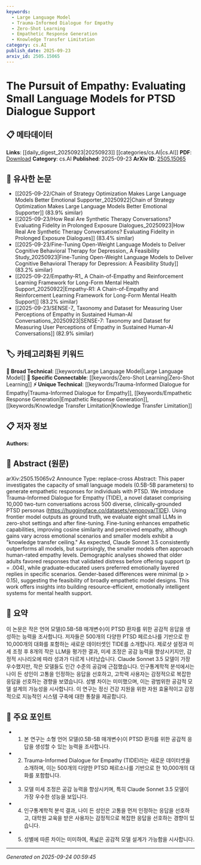 ```yaml
---
keywords:
  - Large Language Model
  - Trauma-Informed Dialogue for Empathy
  - Zero-Shot Learning
  - Empathetic Response Generation
  - Knowledge Transfer Limitation
category: cs.AI
publish_date: 2025-09-23
arxiv_id: 2505.15065
---
```


<!-- KEYWORD_LINKING_METADATA:
{
  "processed_timestamp": "2025-09-24T00:59:45.849042",
  "vocabulary_version": "1.0",
  "selected_keywords": [
    "Large Language Model",
    "Trauma-Informed Dialogue for Empathy",
    "Zero-Shot Learning",
    "Empathetic Response Generation",
    "Knowledge Transfer Limitation"
  ],
  "rejected_keywords": [],
  "similarity_scores": {
    "Large Language Model": 0.85,
    "Trauma-Informed Dialogue for Empathy": 0.78,
    "Zero-Shot Learning": 0.8,
    "Empathetic Response Generation": 0.77,
    "Knowledge Transfer Limitation": 0.72
  },
  "extraction_method": "AI_prompt_based",
  "budget_applied": true,
  "candidates_json": {
    "candidates": [
      {
        "surface": "small language models",
        "canonical": "Large Language Model",
        "aliases": [
          "small LLMs",
          "language models"
        ],
        "category": "broad_technical",
        "rationale": "Links to the broader concept of language models, crucial for understanding the context of empathy generation.",
        "novelty_score": 0.45,
        "connectivity_score": 0.88,
        "specificity_score": 0.65,
        "link_intent_score": 0.85
      },
      {
        "surface": "Trauma-Informed Dialogue for Empathy",
        "canonical": "Trauma-Informed Dialogue for Empathy",
        "aliases": [
          "TIDE"
        ],
        "category": "unique_technical",
        "rationale": "Represents a unique dataset that is central to the study, offering a specific point of connection for PTSD dialogue support.",
        "novelty_score": 0.75,
        "connectivity_score": 0.67,
        "specificity_score": 0.85,
        "link_intent_score": 0.78
      },
      {
        "surface": "Zero-shot settings",
        "canonical": "Zero-Shot Learning",
        "aliases": [
          "zero-shot"
        ],
        "category": "specific_connectable",
        "rationale": "Connects to the concept of learning without prior examples, relevant for evaluating model performance.",
        "novelty_score": 0.55,
        "connectivity_score": 0.82,
        "specificity_score": 0.72,
        "link_intent_score": 0.8
      },
      {
        "surface": "empathetic responses",
        "canonical": "Empathetic Response Generation",
        "aliases": [
          "empathy generation"
        ],
        "category": "unique_technical",
        "rationale": "Focuses on the core goal of the models, providing a unique link to emotional intelligence in AI.",
        "novelty_score": 0.68,
        "connectivity_score": 0.7,
        "specificity_score": 0.78,
        "link_intent_score": 0.77
      },
      {
        "surface": "knowledge transfer ceiling",
        "canonical": "Knowledge Transfer Limitation",
        "aliases": [
          "transfer ceiling"
        ],
        "category": "unique_technical",
        "rationale": "Highlights a specific challenge in model training, offering insight into model limitations.",
        "novelty_score": 0.7,
        "connectivity_score": 0.6,
        "specificity_score": 0.8,
        "link_intent_score": 0.72
      }
    ],
    "ban_list_suggestions": [
      "Claude Sonnet 3.5",
      "p = .004",
      "p > 0.15"
    ]
  },
  "decisions": [
    {
      "candidate_surface": "small language models",
      "resolved_canonical": "Large Language Model",
      "decision": "linked",
      "scores": {
        "novelty": 0.45,
        "connectivity": 0.88,
        "specificity": 0.65,
        "link_intent": 0.85
      }
    },
    {
      "candidate_surface": "Trauma-Informed Dialogue for Empathy",
      "resolved_canonical": "Trauma-Informed Dialogue for Empathy",
      "decision": "linked",
      "scores": {
        "novelty": 0.75,
        "connectivity": 0.67,
        "specificity": 0.85,
        "link_intent": 0.78
      }
    },
    {
      "candidate_surface": "Zero-shot settings",
      "resolved_canonical": "Zero-Shot Learning",
      "decision": "linked",
      "scores": {
        "novelty": 0.55,
        "connectivity": 0.82,
        "specificity": 0.72,
        "link_intent": 0.8
      }
    },
    {
      "candidate_surface": "empathetic responses",
      "resolved_canonical": "Empathetic Response Generation",
      "decision": "linked",
      "scores": {
        "novelty": 0.68,
        "connectivity": 0.7,
        "specificity": 0.78,
        "link_intent": 0.77
      }
    },
    {
      "candidate_surface": "knowledge transfer ceiling",
      "resolved_canonical": "Knowledge Transfer Limitation",
      "decision": "linked",
      "scores": {
        "novelty": 0.7,
        "connectivity": 0.6,
        "specificity": 0.8,
        "link_intent": 0.72
      }
    }
  ]
}
-->

# The Pursuit of Empathy: Evaluating Small Language Models for PTSD Dialogue Support

## 📋 메타데이터

**Links**: [[daily_digest_20250923|20250923]] [[categories/cs.AI|cs.AI]]
**PDF**: [Download](https://arxiv.org/pdf/2505.15065.pdf)
**Category**: cs.AI
**Published**: 2025-09-23
**ArXiv ID**: [2505.15065](https://arxiv.org/abs/2505.15065)

## 🔗 유사한 논문
- [[2025-09-22/Chain of Strategy Optimization Makes Large Language Models Better Emotional Supporter_20250922|Chain of Strategy Optimization Makes Large Language Models Better Emotional Supporter]] (83.9% similar)
- [[2025-09-23/How Real Are Synthetic Therapy Conversations? Evaluating Fidelity in Prolonged Exposure Dialogues_20250923|How Real Are Synthetic Therapy Conversations? Evaluating Fidelity in Prolonged Exposure Dialogues]] (83.4% similar)
- [[2025-09-23/Fine-Tuning Open-Weight Language Models to Deliver Cognitive Behavioral Therapy for Depression_ A Feasibility Study_20250923|Fine-Tuning Open-Weight Language Models to Deliver Cognitive Behavioral Therapy for Depression: A Feasibility Study]] (83.2% similar)
- [[2025-09-22/Empathy-R1_ A Chain-of-Empathy and Reinforcement Learning Framework for Long-Form Mental Health Support_20250922|Empathy-R1: A Chain-of-Empathy and Reinforcement Learning Framework for Long-Form Mental Health Support]] (83.2% similar)
- [[2025-09-23/SENSE-7_ Taxonomy and Dataset for Measuring User Perceptions of Empathy in Sustained Human-AI Conversations_20250923|SENSE-7: Taxonomy and Dataset for Measuring User Perceptions of Empathy in Sustained Human-AI Conversations]] (82.9% similar)

## 🏷️ 카테고리화된 키워드
**🧠 Broad Technical**: [[keywords/Large Language Model|Large Language Model]]
**🔗 Specific Connectable**: [[keywords/Zero-Shot Learning|Zero-Shot Learning]]
**⚡ Unique Technical**: [[keywords/Trauma-Informed Dialogue for Empathy|Trauma-Informed Dialogue for Empathy]], [[keywords/Empathetic Response Generation|Empathetic Response Generation]], [[keywords/Knowledge Transfer Limitation|Knowledge Transfer Limitation]]

## 📋 저자 정보

**Authors:** 

## 📄 Abstract (원문)

arXiv:2505.15065v2 Announce Type: replace-cross 
Abstract: This paper investigates the capacity of small language models (0.5B-5B parameters) to generate empathetic responses for individuals with PTSD. We introduce Trauma-Informed Dialogue for Empathy (TIDE), a novel dataset comprising 10,000 two-turn conversations across 500 diverse, clinically-grounded PTSD personas (https://huggingface.co/datasets/yenopoya/TIDE). Using frontier model outputs as ground truth, we evaluate eight small LLMs in zero-shot settings and after fine-tuning. Fine-tuning enhances empathetic capabilities, improving cosine similarity and perceived empathy, although gains vary across emotional scenarios and smaller models exhibit a "knowledge transfer ceiling." As expected, Claude Sonnet 3.5 consistently outperforms all models, but surprisingly, the smaller models often approach human-rated empathy levels. Demographic analyses showed that older adults favored responses that validated distress before offering support (p = .004), while graduate-educated users preferred emotionally layered replies in specific scenarios. Gender-based differences were minimal (p > 0.15), suggesting the feasibility of broadly empathetic model designs. This work offers insights into building resource-efficient, emotionally intelligent systems for mental health support.

## 📝 요약

이 논문은 작은 언어 모델(0.5B-5B 매개변수)이 PTSD 환자를 위한 공감적 응답을 생성하는 능력을 조사합니다. 저자들은 500개의 다양한 PTSD 페르소나를 기반으로 한 10,000개의 대화를 포함하는 새로운 데이터셋인 TIDE를 소개합니다. 제로샷 설정과 미세 조정 후 8개의 작은 LLM을 평가한 결과, 미세 조정은 공감 능력을 향상시키지만, 감정적 시나리오에 따라 성과가 다르게 나타났습니다. Claude Sonnet 3.5 모델이 가장 우수했지만, 작은 모델들도 인간 수준의 공감에 근접했습니다. 인구통계학적 분석에서는 나이 든 성인이 고통을 인정하는 응답을 선호하고, 고학력 사용자는 감정적으로 복잡한 응답을 선호하는 경향을 보였습니다. 성별 차이는 미미했으며, 이는 광범위한 공감적 모델 설계의 가능성을 시사합니다. 이 연구는 정신 건강 지원을 위한 자원 효율적이고 감정적으로 지능적인 시스템 구축에 대한 통찰을 제공합니다.

## 🎯 주요 포인트

- 1. 본 연구는 소형 언어 모델(0.5B-5B 매개변수)이 PTSD 환자를 위한 공감적 응답을 생성할 수 있는 능력을 조사합니다.
- 2. Trauma-Informed Dialogue for Empathy (TIDE)라는 새로운 데이터셋을 소개하며, 이는 500개의 다양한 PTSD 페르소나를 기반으로 한 10,000개의 대화를 포함합니다.
- 3. 모델 미세 조정은 공감 능력을 향상시키며, 특히 Claude Sonnet 3.5 모델이 가장 우수한 성능을 보입니다.
- 4. 인구통계학적 분석 결과, 나이 든 성인은 고통을 먼저 인정하는 응답을 선호하고, 대학원 교육을 받은 사용자는 감정적으로 복잡한 응답을 선호하는 경향이 있습니다.
- 5. 성별에 따른 차이는 미미하여, 폭넓은 공감적 모델 설계가 가능함을 시사합니다.


---

*Generated on 2025-09-24 00:59:45*
